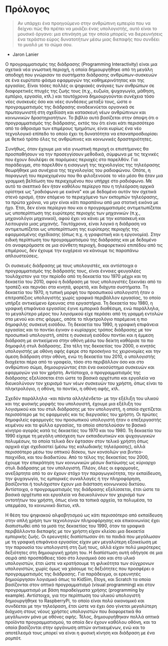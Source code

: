 # Πρόλογος

> Αν υπάρχει ένα προηγούμενο στην ανθρώπινη εμπειρία που να δείχνει πώς θα πρέπει να μοιάζει ένας υπολογιστής, αυτό είναι το μουσικό όργανο: μια επινόηση με την οποία μπορείς να διερευνήσεις ένα τεράστιο εύρος δυνατοτήτων μέσω μιας διεπαφής που συνδέει το μυαλό με το σώμα σου.
- Jaron Lanier

Ο προγραμματισμός της διάδρασης (Programming Interactivity) είναι μια σχετικά νέα γνωστική περιοχή, η οποία δημιουργήθηκε από τη μεγάλη αποδοχή που γνώρισαν τα συστήματα διάδρασης ανθρώπων-συσκευών σε ένα ευρύτατο φάσμα εφαρμογών της καθημερινότητας και της εργασίας. Είναι τόσες πολλές οι ψηφιακές ανάγκες των ανθρώπων σε διαφορετικές πτυχές της ζωής τους (π.χ., ευζωία, ψυχαγωγία, μάθηση, εμπόριο, εργασία, κτλ.) και ταυτόχρονα δημιουργούνται συνέχεια τόσο νέες συσκευές όσο και νέες συνδέσεις μεταξύ τους, ώστε ο προγραμματισμός της διάδρασης αναδεικνύεται οργανικά σε πρωταγωνιστή στη σχεδίαση και κατασκευή νέων ανθρώπινων και κοινωνικών δραστηριοτήτων. Το βιβλίο αυτό βασίζεται στην άποψη ότι ο προγραμματισμός της διάδρασης, εκτός του ότι είναι κάτι περισσότερο από το άθροισμα των επιμέρους τμημάτων, είναι κυρίως ένα νέο τεχνολογικό επίπεδο το οποίο έχει τη δυνατότητα να επαναπροσδιορίσει με θετικό τρόπο όλες τις ανθρώπινες και κοινωνικές δραστηριότητες.

Συνήθως, όταν έχουμε μια νέα γνωστική περιοχή οι επιστήμονες θα προσπαθήσουν να την προσεγγίσουν μεθοδικά, σύμφωνα με τις τεχνικές που έχουν δουλέψει σε παρόμοιες περιοχές στο παρελθόν. Για παράδειγμα, στο παρελθόν η εισαγωγή της τεχνολογίας της τηλεόρασης θεωρήθηκε μια συνέχεια της τεχνολογίας του ραδιοφώνου. Οπότε, η παραγωγή του περιεχομένου που θα φιλοξενούσε το νέο μέσο θα ήταν μια γραμμική βελτίωση του περιεχομένου που υπήρχε στο ραδιόφωνο. Με αυτό το σκεπτικό δεν ήταν καθόλου περίεργο που η τηλεόραση αρχικά ορίστηκε ως "ραδιόφωνο με εικόνα" και με δεδομένο αυτόν τον σχετικά στενό ορισμό, ήταν επόμενο το περιεχόμενο των εκπομπών τηλεόρασης, τα πρώτα χρόνια, να μην είναι κάτι παραπάνω από μια στατική εικόνα με ήχο. Έτσι, δεν είναι περίεργο που και ο προγραμματισμός αντιμετωπίζεται ως υποπερίπτωση της ευρύτερης περιοχής των μηχανικών (π.χ., μηχανολόγοι μηχανικοί), αφού έχει να κάνει με την κατασκευή και λειτουργία μιας μηχανής. Ταυτόχρονα, είναι λογικό η διάδραση να αντιμετωπίζεται ως υποπερίπτωση της ευρύτερης περιοχής της εφαρμοσμένης σχεδίασης (όπως π.χ. η γραφιστική και η εργονομία). Στην ειδική περίπτωση του προγραμματισμού της διάδρασης και με δεδομένο ότι αναφερόμαστε σε μια σύνθετη περιοχή, διαφορετικού επιπέδου από τις επιμέρους, δεν έχουμε την ευχέρεια να κάνουμε τις παραπάνω απλουστεύσεις.

Οι συσκευές διάδρασης με τους υπολογιστές, και αντίστοιχα ο προγραμματισμός της διάδρασής τους, είναι έννοιες φευγαλέες τουλάχιστον για την περίοδο από τη δεκαετία του 1970 μέχρι και τη δεκαετία του 2010, αφού η διάδραση με τους υπολογιστές ξεκινάει από το τραπέζι και περνάει στα κινητά, φορετά, και διάχυτα συστήματα. Tη δεκαετία του 1970, η τυπική μορφή του προσωπικού υπολογιστή ήταν ο επιτραπέζιος υπολογιστής χωρίς γραφικό περιβάλλον εργασίας, το οποίο υπήρξε αντικείμενο έρευνας στα εργαστήρια. Τη δεκαετία του 1980, η γραφική επιφάνεια εργασίας έγινε εμπορικά διαθέσιμη, ενώ παράλληλα, το μεγαλύτερο μέρος του λογισμικού είχε περάσει από τη γραμμή εντολών στα μενού και στις φόρμες, οπότε το πληκτρολόγιο παρέμεινε η πιο δημοφιλής συσκευή εισόδου. Τη δεκαετία του 1990, η γραφική επιφάνεια εργασίας και το ποντίκι έγιναν ο κυρίαρχος τρόπος διάδρασης με τον προσωπικό υπολογιστή, οπότε η συσκευή εισόδου ποντίκι και η έμμεση διάδραση με αντικείμενα στην οθόνη μέσω του δείκτη καθόρισε τα πιο δημοφιλή στυλ διάδρασης. Στα τέλη της δεκαετίας του 2000, ο κινητός υπολογιστής με οθόνη αφής έφερε στο προσκήνιο τις χειρονομίες και την άμεση διάδραση στην οθόνη, ενώ τη δεκαετία του 2010, ο υπολογιστής διαχέεται πέρα από το γραφείο, τόσο στο περιβάλλον όσο και στο ανθρώπινο σώμα, δημιουργώντας έτσι ένα οικοσύστημα συσκευών και εφαρμογών για τον χρήστη. Αντίστοιχα, ο προγραμματισμός της διάδρασης εξελίσσεται έτσι ώστε τα βασικά αρχέτυπα και εργαλεία να διευκολύνουν τον χειρισμό των νέων συσκευών του χρήστη, όπως είναι το πληκτρολόγιο, η οθόνη, το ποντίκι, η οθόνη αφής, κτλ.

Σχεδόν παράλληλα -και πάντα αλληλένδετα- με την εξέλιξη του υλικού και της φυσικής μορφής του υπολογιστή, έχουμε μια εξέλιξη του λογισμικού και του στυλ διάδρασης με τον υπολογιστή, η οποία σχετίζεται περισσότερο με τις εφαρμογές και τις διεργασίες του χρήστη. Οι πρώτες δημοφιλείς εφαρμογές του προσωπικού υπολογιστή ήταν ο επεξεργαστής κειμένου και τα φύλλα εργασίας, τα οποία αποτελούσαν το βασικό κίνητρο αγοράς κατά τις δεκαετίες του 1970 και του 1980. Τη δεκαετία του 1990 είχαμε τη μεγάλη υπόσχεση των εκπαιδευτικών και ψυχαγωγικών πολυμέσων, τα οποία τελικά δεν έφτασαν στον τελικό χρήστη όπως αρχικά είχε σχεδιαστεί (μέσω της καλωδιακής τηλεόρασης), αλλά περισσότερο μέσω του οπτικού δίσκου, των κονσολών για βιντεο-παιχνίδια, και του διαδικτύου. Από το τέλος της δεκαετίας του 2000, έχουμε την επικράτηση των κοινωνικών μέσων δικτύωσης ως κύριαρχο στυλ διάδρασης με τον υπολογιστή. Πλέον, όλες οι εφαρμογές, ανεξάρτητα από το αν έχουν στόχο την παραγωγικότητα, την εκπαίδευση, την ψυχαγωγία, τις εμπορικές συναλλαγές ή την πληροφόρηση, βασίζονται ή τουλάχιστον έχουν μια διάσταση κοινωνικού δικτύου. Αντίστοιχα, ο προγραμματισμός της διάδρασης εξελίσσεται, έτσι ώστε τα βασικά αρχέτυπα και εργαλεία να διευκολύνουν τον χειρισμό των οντοτήτων του χρήστη, όπως είναι τα τοπικά αρχεία, τα πολυμέσα, τα υπερμέσα, το κοινωνικό δίκτυο, κτλ.

Η θέση του ψηφιακού αλφαβητισμού ως κάτι περισσότερο από εκπαίδευση στην απλή χρήση των τεχνολογιών πληροφόρησης και επικοινωνίας έχει διαπιστωθεί από τα μισά της δεκαετίας του 1990, όταν τα γραφικά περιβάλλοντα διεπαφής με τον χρήστη είχαν κλείσει μια δεκαετία εμπορικής ζωής. Οι ερευνητές διαπίστωσαν ότι τα παιδιά που μεγάλωσαν με τη γραφική επιφάνεια εργασίας είχαν μεν μεγαλύτερη εξοικείωση με την παρουσία του υπολογιστή στη ζωή τους, αλλά είχαν πολύ μικρότερες δεξιότητες στη δημιουργική χρήση του. Η διαπίστωση αυτή οδήγησε σε μια σειρά από προσπάθειες τόσο στο λογισμικό όσο και στο υλικό υπολογιστών, έτσι ώστε να κρατήσουμε τη φιλικότητα των σύγχρονων υπολογιστών, χωρίς όμως να χάσουμε τις δεξιότητες που προσφέρει ο προγραμματισμός της διάδρασης. Για παράδειγμα, οι ερευνητές δημιούργησαν λογισμικό όπως τα KidSim, Etoys, και Scratch τα οποία βασίζονται στον οπτικό προγραμματισμό (visual programming) και στον προγραμματισμό με βάση παραδείγματα χρήσης (programming by example). Αντίστοιχα, για την περίπτωση του υλικού υπολογιστή δημιουργήθηκε το RaspberryPi, το οποίο είναι πολύ οικονομικό και συνδέεται με την τηλεόραση, έτσι ώστε να έχει όσο γίνεται μεγαλύτερη διάχυση στους νέους χρήστες υπολογιστών που διαφορετικά θα μεγάλωναν μόνο με οθόνες αφής. Τέλος, δημιουργήθηκαν πολλά απτικά προϊόντα προγραμματισμού, τα οποία δεν έχουν καθόλου οθόνη, και τα οποία βασίζονται στην οργάνωση απτών αντικειμένων, ενώ και το αποτέλεσμά τους μπορεί να είναι η φυσική κίνηση και διάδραση με ένα ρομπότ.

